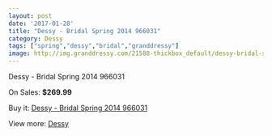 ```yaml
---
layout: post
date: '2017-01-28'
title: "Dessy - Bridal Spring 2014 966031"
category: Dessy
tags: ["spring","dessy","bridal","granddressy"]
image: http://img.granddressy.com/21588-thickbox_default/dessy-bridal-spring-2014-966031.jpg
---
```

Dessy - Bridal Spring 2014 966031

On Sales: **$269.99**
<a href="https://www.granddressy.com/en/dessy/20553-dessy-bridal-spring-2014-966031.html"><amp-img layout="responsive" width="600" height="600" src="//img.granddressy.com/21588-thickbox_default/dessy-bridal-spring-2014-966031.jpg" alt="Dessy - Bridal Spring 2014 966031 0" /></a>

Buy it: [Dessy - Bridal Spring 2014 966031](https://www.granddressy.com/en/dessy/20553-dessy-bridal-spring-2014-966031.html "Dessy - Bridal Spring 2014 966031")

View more: [Dessy](https://www.granddressy.com/en/347-dessy "Dessy")